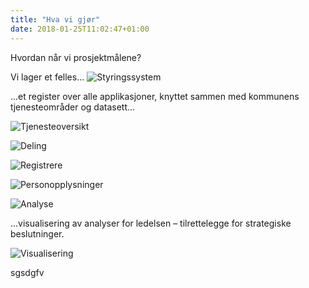 ```yaml
---
title: "Hva vi gjør"
date: 2018-01-25T11:02:47+01:00
---
```


Hvordan når vi prosjektmålene?

Vi lager et felles...
![Styringssystem](/images/MCS.png)

...et register over alle applikasjoner, knyttet sammen med kommunens tjenesteområder og datasett...

![Tjenesteoversikt](/images/tjenesteoversikt.png)

![Deling](/images/deling.png)

![Registrere](/images/registrere.png)

![Personopplysninger](/images/personopplysninger.png)

![Analyse](/images/analyse.png)

...visualisering av analyser for ledelsen – tilrettelegge for strategiske beslutninger.

![Visualisering](/images/visualisering.png)


sgsdgfv